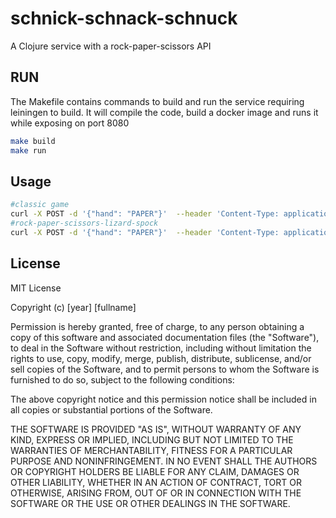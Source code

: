 # schnick-schnack-schnuck

A Clojure service with a rock-paper-scissors API

## RUN
The Makefile contains commands to build and run the service requiring leiningen to build.
It will compile the code, build a docker image and runs it while exposing on port 8080

```bash
make build
make run
```


## Usage

```bash
#classic game
curl -X POST -d '{"hand": "PAPER"}'  --header 'Content-Type: application/json' "http:/127.0.0.1:8080/game" 
#rock-paper-scissors-lizard-spock
curl -X POST -d '{"hand": "PAPER"}'  --header 'Content-Type: application/json' "http:/127.0.0.1:8080/rpsls" 
```

## License

MIT License

Copyright (c) [year] [fullname]

Permission is hereby granted, free of charge, to any person obtaining a copy
of this software and associated documentation files (the "Software"), to deal
in the Software without restriction, including without limitation the rights
to use, copy, modify, merge, publish, distribute, sublicense, and/or sell
copies of the Software, and to permit persons to whom the Software is
furnished to do so, subject to the following conditions:

The above copyright notice and this permission notice shall be included in all
copies or substantial portions of the Software.

THE SOFTWARE IS PROVIDED "AS IS", WITHOUT WARRANTY OF ANY KIND, EXPRESS OR
IMPLIED, INCLUDING BUT NOT LIMITED TO THE WARRANTIES OF MERCHANTABILITY,
FITNESS FOR A PARTICULAR PURPOSE AND NONINFRINGEMENT. IN NO EVENT SHALL THE
AUTHORS OR COPYRIGHT HOLDERS BE LIABLE FOR ANY CLAIM, DAMAGES OR OTHER
LIABILITY, WHETHER IN AN ACTION OF CONTRACT, TORT OR OTHERWISE, ARISING FROM,
OUT OF OR IN CONNECTION WITH THE SOFTWARE OR THE USE OR OTHER DEALINGS IN THE
SOFTWARE.
